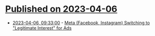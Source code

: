 # [Published on 2023-04-06](index.md)

* [2023-04-06, 09:33:00](https://soylentnews.org/article.pl?sid=23/04/05/0444204&from=rss) - [Meta (Facebook, Instagram) Switching to \"Legitimate Interest\" for Ads](https://soylentnews.org/article.pl?sid=23/04/05/0444204&from=rss)
